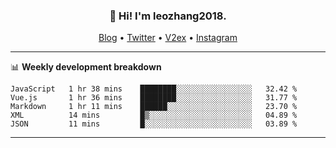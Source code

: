 <h3 align="center">👋 Hi! I'm leozhang2018.</h3>
<p align="center">
  <a href="https://code.leozhang2018.me">Blog</a> •
  <a href="https://twitter.com/leozhang2018">Twitter</a> •
  <a href="https://www.v2ex.com/member/leozhang">V2ex</a> •
  <a href="https://www.instagram.com/leozhanghere">Instagram</a>
</p>

-------

📊 **Weekly development breakdown**
<!--START_SECTION:waka-->
```text
JavaScript   1 hr 38 mins    ████████░░░░░░░░░░░░░░░░░   32.42 % 
Vue.js       1 hr 36 mins    ████████░░░░░░░░░░░░░░░░░   31.77 % 
Markdown     1 hr 11 mins    ██████░░░░░░░░░░░░░░░░░░░   23.70 % 
XML          14 mins         █▒░░░░░░░░░░░░░░░░░░░░░░░   04.89 % 
JSON         11 mins         █░░░░░░░░░░░░░░░░░░░░░░░░   03.89 % 
```
<!--END_SECTION:waka-->
-------

